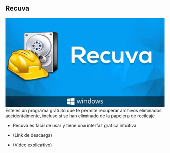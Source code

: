 ## Recuva
![image](Recuva.jpg)
Este es un programa gratuito que te permite recuperar archivos eliminados accidentalmente, incluso si se han eliminado de la papelera de recilcaje 

- Recuva es facil de usar y tiene una interfaz grafica intuitiva 




- (Link de descarga)
- (Video explicativo)
